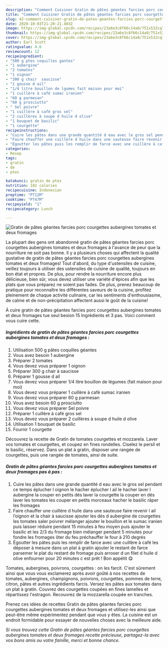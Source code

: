 ```yaml
---
description: "Comment Cuisiner Gratin de pâtes géantes farcies porc courgettes aubergines tomates et deux fromages"
title: "Comment Cuisiner Gratin de pâtes géantes farcies porc courgettes aubergines tomates et deux fromages"
slug: 42-comment-cuisiner-gratin-de-pates-geantes-farcies-porc-courgettes-aubergines-tomates-et-deux-fromages
date: 2020-10-03T21:20:21.403Z
image: https://img-global.cpcdn.com/recipes/23a6e3c8f66c14a0/751x532cq70/gratin-de-pates-geantes-farcies-porc-courgettes-aubergines-tomates-et-deux-fromages-photo-principale-de-la-recette.jpg
thumbnail: https://img-global.cpcdn.com/recipes/23a6e3c8f66c14a0/751x532cq70/gratin-de-pates-geantes-farcies-porc-courgettes-aubergines-tomates-et-deux-fromages-photo-principale-de-la-recette.jpg
cover: https://img-global.cpcdn.com/recipes/23a6e3c8f66c14a0/751x532cq70/gratin-de-pates-geantes-farcies-porc-courgettes-aubergines-tomates-et-deux-fromages-photo-principale-de-la-recette.jpg
author: Earl Scott
ratingvalue: 4.6
reviewcount: 12
recipeingredient:
- "500 g ptes coquilles gantes"
- "1 aubergine"
- "2 tomates"
- "1 oignon"
- "300 g chair  saucisse"
- "1 gousse d ail"
- "1/4 litre bouillon de lgumes fait maison pour moi"
- "1 cuillère à café sumac iranien"
- "60 g parmesan"
- "60 g prosciutto"
- " Sel poivre"
- "1 cuillère à café gros sel"
- "2 cuillères à soupe d huile d olive"
- "1 bouquet de basilic"
- "1 courgette"
recipeinstructions:
- "Cuire les pâtes dans une grande quantité d eau avec le gros sel pendant ce temps éplucher l oignon le hacher éplucher l ail le hacher laver l aubergine la couper en petits dés laver la courgette la couper en dés laver les tomates les couper en petits morceaux hacher le basilic râper les fromages"
- "Faire chauffer une cuillère d huile dans une sauteuse faire revenir l ail l’oignon et la chair à saucisse ajouter les dés d aubergine de courgettes les tomates saler poivrer mélanger ajouter le bouillon et le sumac iranien puis laisser réduire pendant 15 minutes à feu moyen puis ajouter le basilic et les 2/3 du fromage bien mélanger pendant 5 minutes pour fondre les fromages ôter du feu préchauffer le four à 210 degrés"
- "Égoutter les pâtes puis les remplir de farce avec une cuillère à café les déposer à mesure dans un plat à gratin ajouter le restant de farce parsemer le plat du restant de fromage puis arroser d un filet d huile d olive enfourner pour 20 minutes c est prêt ! Bon appétit 😋"
categories:
- Resep
tags:
- gratin
- de
- ptes

katakunci: gratin de ptes 
nutrition: 182 calories
recipecuisine: Indonesian
preptime: "PT12M"
cooktime: "PT47M"
recipeyield: "1"
recipecategory: Lunch

---
```



![Gratin de pâtes géantes farcies porc courgettes aubergines tomates et deux fromages](https://img-global.cpcdn.com/recipes/23a6e3c8f66c14a0/751x532cq70/gratin-de-pates-geantes-farcies-porc-courgettes-aubergines-tomates-et-deux-fromages-photo-principale-de-la-recette.jpg)

La plupart des gens ont abandonné gratin de pâtes géantes farcies porc courgettes aubergines tomates et deux fromages à l'avance de peur que la nourriture ne soit pas bonne. Il y a plusieurs choses qui affectent la qualité gustative de gratin de pâtes géantes farcies porc courgettes aubergines tomates et deux fromages! Tout d'abord, du type d'ustensiles de cuisine, veillez toujours à utiliser des ustensiles de cuisine de qualité, toujours en bon état et propres. De plus, pour rendre la nourriture encore plus délicieuse, bien sûr, vous devez utiliser une variété d'épices afin que les plats que vous préparez ne soient pas fades. De plus, prenez beaucoup de pratique pour reconnaître les différentes saveurs de la cuisine, profitez pleinement de chaque activité culinaire, car les sentiments d'enthousiasme, de calme et de non-précipitation affectent aussi le goût de la cuisine!

<!--inarticleads1-->

À cuire gratin de pâtes géantes farcies porc courgettes aubergines tomates et deux fromages tue seul besion 15 Ingrédients et 3 pas. Voici comment vous cuire cette.

##### Ingrédients de gratin de pâtes géantes farcies porc courgettes aubergines tomates et deux fromages :

1. Utilisation 500 g pâtes coquilles géantes
1. Vous avez besoin 1 aubergine
1. Préparer 2 tomates
1. Vous devez vous préparer 1 oignon
1. Préparer 300 g chair à saucisse
1. Préparer 1 gousse d ail
1. Vous devez vous préparer 1/4 litre bouillon de légumes (fait maison pour moi)
1. Vous devez vous préparer 1 cuillère à café sumac iranien
1. Vous devez vous préparer 60 g parmesan
1. Vous avez besoin 60 g prosciutto
1. Vous devez vous préparer  Sel poivre
1. Préparer 1 cuillère à café gros sel
1. Vous devez vous préparer 2 cuillères à soupe d huile d olive
1. Utilisation 1 bouquet de basilic
1. Fournir 1 courgette


Découvrez la recette de Gratin de tomates courgettes et mozzarela. Laver vos tomates et courgettes, et coupez en fines rondelles. Ciselez le persil et le basilic, réservez. Dans un plat à gratin, disposer une rangée de courgettes, puis une rangée de tomates, ainsi de suite. 

<!--inarticleads2-->

##### Gratin de pâtes géantes farcies porc courgettes aubergines tomates et deux fromages pas à pas :

1. Cuire les pâtes dans une grande quantité d eau avec le gros sel pendant ce temps éplucher l oignon le hacher éplucher l ail le hacher laver l aubergine la couper en petits dés laver la courgette la couper en dés laver les tomates les couper en petits morceaux hacher le basilic râper les fromages
1. Faire chauffer une cuillère d huile dans une sauteuse faire revenir l ail l’oignon et la chair à saucisse ajouter les dés d aubergine de courgettes les tomates saler poivrer mélanger ajouter le bouillon et le sumac iranien puis laisser réduire pendant 15 minutes à feu moyen puis ajouter le basilic et les 2/3 du fromage bien mélanger pendant 5 minutes pour fondre les fromages ôter du feu préchauffer le four à 210 degrés
1. Égoutter les pâtes puis les remplir de farce avec une cuillère à café les déposer à mesure dans un plat à gratin ajouter le restant de farce parsemer le plat du restant de fromage puis arroser d un filet d huile d olive enfourner pour 20 minutes c est prêt ! Bon appétit 😋


Tomates, aubergines, poivrons, courgettes : on les farcit. C&#39;est sûrement ainsi que vous vous exclamerez après avoir goûté à nos recettes de tomates, aubergines, champignons, poivrons, courgettes, pommes de terre, citron, pâtes et autres ingrédients farcis. Versez les pâtes aux tomates dans un plat à gratin. Couvrez des courgettes coupées en fines lamelles et répartissez l&#39;estragon. Recouvrez de la mozzarella coupée en tranches. 

<!--inarticleads1-->

<p>
Prenez ces idées de recettes Gratin de pâtes géantes farcies porc courgettes aubergines tomates et deux fromages et utilisez-les ainsi que peut-être même expérimentez pendant que vous y êtes. La cuisine est un endroit formidable pour essayer de nouvelles choses avec la meilleure aide.
</p>

<p>
<i>Si vous trouvez cette Gratin de pâtes géantes farcies porc courgettes aubergines tomates et deux fromages recette précieuse, partagez-la avec vos bons amis ou votre famille, merci et bonne chance.</i>
</p>
